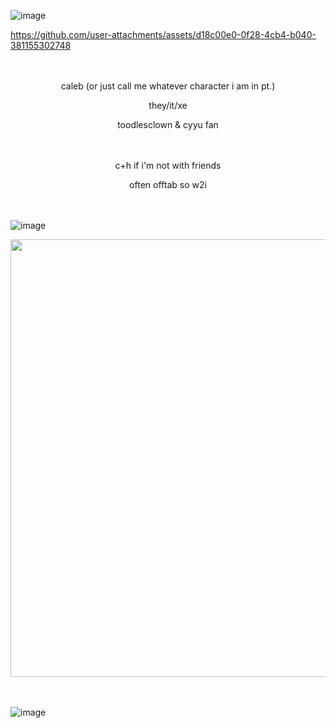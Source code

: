 ![image](https://github.com/user-attachments/assets/e51352f0-0532-42cc-8d20-60ef5927b087)



https://github.com/user-attachments/assets/d18c00e0-0f28-4cb4-b040-381155302748

　　　　　　　　　　　　
<p align="center">
caleb (or just call me whatever character i am in pt.)
<p align="center">
they/it/xe
<p align="center">
toodlesclown & cyyu fan

  　　　　
<p align="center">
c+h if i'm not with friends
<p align="center">
often offtab so w2i
</p>
<p align="center">　  　　　
  　　　
  　　　

![image](https://github.com/user-attachments/assets/375c94fb-b7bf-40fa-bdf8-c553765f1adf)

<p align="center">
    <img width="700" src="https://github.com/user-attachments/assets/38cb1aa5-9668-4381-82d2-95ef26e812c7">
</p>

 　 　　

![image](https://github.com/user-attachments/assets/566b27bd-de57-4896-91af-99524fbc8d07)

